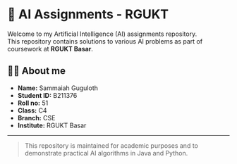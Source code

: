 # 🤖 AI Assignments - RGUKT

Welcome to my Artificial Intelligence (AI) assignments repository.  
This repository contains solutions to various AI problems as part of coursework at **RGUKT Basar**.

## 👨‍💻 About me

- **Name:** Sammaiah Guguloth
- **Student ID:** B211376
- **Roll no:** 51
- **Class:** C4
- **Branch:** CSE
- **Institute:** RGUKT Basar

---

> This repository is maintained for academic purposes and to demonstrate practical AI algorithms in Java and Python.
